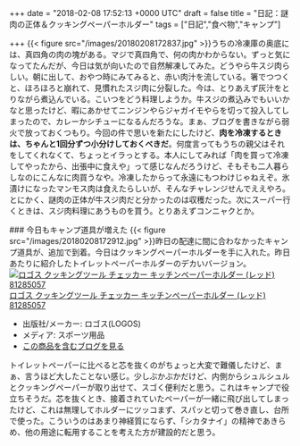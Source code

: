 
+++
date = "2018-02-08 17:52:13 +0000 UTC"
draft = false
title = "日記：謎肉の正体＆クッキングペーパーホルダー"
tags = ["日記","食べ物","キャンプ"]

+++
{{< figure src="/images/20180208172837.jpg"  >}}うちの冷凍庫の奥底には、真四角の肉の塊がある。マジで真四角で、何の肉かわからない。ずっと気になってたんだが、今日は気が向いたので自然解凍してみた。どうやら牛スジ肉らしい。朝に出して、おやつ時にみてみると、赤い肉汁を流している。箸でつつくと、ほろほろと崩れて、見慣れたスジ肉に分裂した。今は、とりあえず灰汁をとりながら煮込んでいる。こいつをどう料理しようか。牛スジの煮込みでもいいかなと思ったけど、暇にあかせてニンジンやらジャガイモやらを切って投入してしまったので、カレーかシチューになるんだろうな。まぁ、ブログを書きながら弱火で放っておくつもり。今回の件で思いを新たにしたけど、**肉を冷凍するときは、ちゃんと1回分ずつ小分けしておくべきだ**。何度言ってもうちの親父はそれをしてくれなくて、ちょっとイラっとする。本人にしてみれば「肉を買って冷凍してやったから、出張中に食えや」って感じなんだろうけど、そもそも二人暮らしなのにこんなに肉買うなや。冷凍したからって永遠にもつわけじゃねえぞ。氷漬けになったマンモス肉は食えたらしいが、そんなチャレンジせんでええやろ。とにかく、謎肉の正体が牛スジ肉だと分かったのは収穫だった。次にスーパー行くときは、スジ肉料理にあうものを買う。とりあえずコンニャクとか。

<div class="section">
    ### 今日もキャンプ道具が増えた
    {{< figure src="/images/20180208172912.jpg"  >}}昨日の配達に間に合わなかったキャンプ道具が、追加で到着。今日はクッキングペーパーホルダーを手に入れた。昨日あたりに紹介したトイレットペーパーホルダーのデカいバージョン。<div class="hatena-asin-detail"><a href="http://www.amazon.co.jp/exec/obidos/ASIN/B01AL8SIXG/bestylesnet-22/"><img src="https://images-fe.ssl-images-amazon.com/images/I/51S2tDIJAOL._SL160_.jpg" class="hatena-asin-detail-image" alt="ロゴス クッキングツール チェッカー キッチンペーパーホルダー (レッド) 81285057" title="ロゴス クッキングツール チェッカー キッチンペーパーホルダー (レッド) 81285057"/></a><div class="hatena-asin-detail-info"><a href="http://www.amazon.co.jp/exec/obidos/ASIN/B01AL8SIXG/bestylesnet-22/">ロゴス クッキングツール チェッカー キッチンペーパーホルダー (レッド) 81285057</a><ul><li><span class="hatena-asin-detail-label">出版社/メーカー:</span> ロゴス(LOGOS)</li><li><span class="hatena-asin-detail-label">メディア:</span> スポーツ用品</li><li><a href="http://d.hatena.ne.jp/asin/B01AL8SIXG/bestylesnet-22" target="_blank">この商品を含むブログを見る</a></li></ul></div><div class="hatena-asin-detail-foot"></div></div>トイレットペーパーに比べると芯を抜くのがちょっと大変で難儀したけど、まぁ、言うほど大したことない感じ。少しぶかぶかだけど、内側からシュルシュルとクッキングペーパーが取り出せて、スゴく便利だと思う。これはキャンプで役立ちそうだ。芯を抜くとき、接着されていたペーパーが一緒に飛び出してしまったけど、これは無理してホルダーにツッコまず、スパッと切って巻き直し、台所で使った。こういうのはあまり神経質にならず、「シカタナイ」の精神であきらめ、他の用途に転用することを考えた方が建設的だと思う。

</div>

